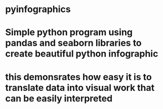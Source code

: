 # pyinfographics
# Simple python program using pandas and seaborn libraries to create beautiful python infographic
# this demonsrates how easy it is to translate data into visual work that can be easily interpreted
